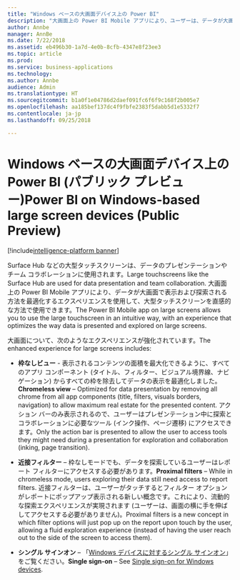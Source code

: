```yaml
---
title: "Windows ベースの大画面デバイス上の Power BI"
description: "大画面上の Power BI Mobile アプリにより、ユーザーは、データが大画面で表示および探索される方法を最適化するエクスペリエンスを使用して、大型タッチ スクリーンを直感的な方法で使用できます。"
author: Annbe
manager: AnnBe
ms.date: 7/22/2018
ms.assetid: eb496b30-1a7d-4e0b-8cfb-4347e8f23ee3
ms.topic: article
ms.prod: 
ms.service: business-applications
ms.technology: 
ms.author: Annbe
audience: Admin
ms.translationtype: HT
ms.sourcegitcommit: b1a0f1e04786d2daef091fc6f6f9c168f2b005e7
ms.openlocfilehash: aa185bef137dc4f9fbfe2383f5dabb5d1e5332f7
ms.contentlocale: ja-jp
ms.lasthandoff: 09/25/2018

---
```

# <a name="power-bi-on-windows-based-large-screen-devices-public-preview"></a><span data-ttu-id="ed493-103">Windows ベースの大画面デバイス上の Power BI (パブリック プレビュー)</span><span class="sxs-lookup"><span data-stu-id="ed493-103">Power BI on Windows-based large screen devices (Public Preview)</span></span>

[!include[intelligence-platform banner](../../includes/intelligence-platform.md)]




<span data-ttu-id="ed493-104">Surface Hub などの大型タッチスクリーンは、データのプレゼンテーションやチーム コラボレーションに使用されます。</span><span class="sxs-lookup"><span data-stu-id="ed493-104">Large touchscreens like the Surface Hub are used for data presentation and team collaboration.</span></span> <span data-ttu-id="ed493-105">大画面上の Power BI Mobile アプリにより、データが大画面で表示および探索される方法を最適化するエクスペリエンスを使用して、大型タッチスクリーンを直感的な方法で使用できます。</span><span class="sxs-lookup"><span data-stu-id="ed493-105">The Power BI Mobile app on large screens allows you to use the large touchscreen in an intuitive way, with an experience that optimizes the way data is presented and explored on large screens.</span></span>

<span data-ttu-id="ed493-106">大画面について、次のようなエクスペリエンスが強化されています。</span><span class="sxs-lookup"><span data-stu-id="ed493-106">The enhanced experience for large screens includes:</span></span>

-   <span data-ttu-id="ed493-107">**枠なしビュー** - 表示されるコンテンツの面積を最大化できるように、すべてのアプリ コンポーネント (タイトル、フィルター、ビジュアル境界線、ナビゲーション) からすべての枠を除去してデータの表示を最適化しました。</span><span class="sxs-lookup"><span data-stu-id="ed493-107">**Chromeless view** – Optimized for data presentation by removing all chrome from all app components (title, filters, visuals borders, navigation) to allow maximum real estate for the presented content.</span></span> <span data-ttu-id="ed493-108">アクション バーのみ表示されるので、ユーザーはプレゼンテーション中に探索とコラボレーションに必要なツール (インク操作、ページ遷移) にアクセスできます。</span><span class="sxs-lookup"><span data-stu-id="ed493-108">Only the action bar is presented to allow the user to access tools they might need during a presentation for exploration and collaboration (inking, page transition).</span></span>

-   <span data-ttu-id="ed493-109">**近接フィルター** – 枠なしモードでも、データを探索しているユーザーはレポート フィルターにアクセスする必要があります。</span><span class="sxs-lookup"><span data-stu-id="ed493-109">**Proximal filters** – While in chromeless mode, users exploring their data still need access to report filters.</span></span> <span data-ttu-id="ed493-110">近接フィルターは、ユーザーがタッチするとフィルター オプションがレポートにポップアップ表示される新しい概念です。これにより、流動的な探索エクスペリエンスが実現されます (ユーザーは、画面の横に手を伸ばしてアクセスする必要がありません)。</span><span class="sxs-lookup"><span data-stu-id="ed493-110">Proximal filters is a new concept in which filter options will just pop up on the report upon touch by the user, allowing a fluid exploration experience (instead of having the user reach out to the side of the screen to access them).</span></span>

-   <span data-ttu-id="ed493-111">**シングル サインオン** – 「[Windows デバイスに対するシングル サインオン](single-sign-windows-apps.md)」をご覧ください。</span><span class="sxs-lookup"><span data-stu-id="ed493-111">**Single sign-on** – See [Single sign-on for Windows devices](single-sign-windows-apps.md).</span></span>

